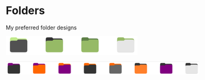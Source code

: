 # Folders
My preferred folder designs

![Mint Demo](https://github.com/meetdilip/Folders/blob/master/Mint/Demo%20Mint.png)

![Folder Demo](https://github.com/meetdilip/Folders/blob/master/demo.png)
